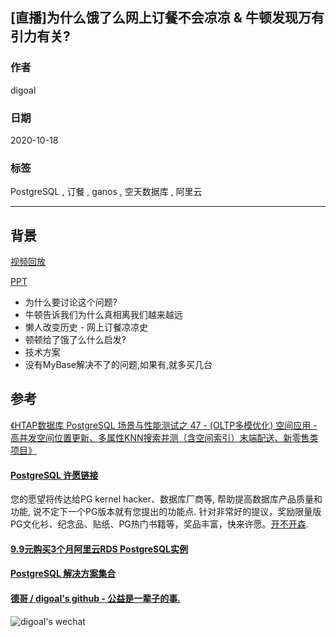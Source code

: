 ## [直播]为什么饿了么网上订餐不会凉凉 & 牛顿发现万有引力有关?                  
                    
### 作者                    
digoal                    
                    
### 日期                    
2020-10-18                    
                    
### 标签                    
PostgreSQL , 订餐 , ganos , 空天数据库 , 阿里云                 
                    
----                    
                    
## 背景                    
[视频回放](https://yq.aliyun.com/live/xxx)                
                
[PPT](20201018_01_doc_001.pdf)                
                
- 为什么要讨论这个问题?    
- 牛顿告诉我们为什么真相离我们越来越远    
- 懒人改变历史 - 网上订餐凉凉史    
- 顿顿给了饿了么什么启发?    
- 技术方案    
- 没有MyBase解决不了的问题,如果有,就多买几台            
              
## 参考            
[《HTAP数据库 PostgreSQL 场景与性能测试之 47 - (OLTP多模优化) 空间应用 - 高并发空间位置更新、多属性KNN搜索并测（含空间索引）末端配送、新零售类项目》](../201711/20171107_48.md)      
      
  
#### [PostgreSQL 许愿链接](https://github.com/digoal/blog/issues/76 "269ac3d1c492e938c0191101c7238216")
您的愿望将传达给PG kernel hacker、数据库厂商等, 帮助提高数据库产品质量和功能, 说不定下一个PG版本就有您提出的功能点. 针对非常好的提议，奖励限量版PG文化衫、纪念品、贴纸、PG热门书籍等，奖品丰富，快来许愿。[开不开森](https://github.com/digoal/blog/issues/76 "269ac3d1c492e938c0191101c7238216").  
  
  
#### [9.9元购买3个月阿里云RDS PostgreSQL实例](https://www.aliyun.com/database/postgresqlactivity "57258f76c37864c6e6d23383d05714ea")
  
  
#### [PostgreSQL 解决方案集合](https://yq.aliyun.com/topic/118 "40cff096e9ed7122c512b35d8561d9c8")
  
  
#### [德哥 / digoal's github - 公益是一辈子的事.](https://github.com/digoal/blog/blob/master/README.md "22709685feb7cab07d30f30387f0a9ae")
  
  
![digoal's wechat](../pic/digoal_weixin.jpg "f7ad92eeba24523fd47a6e1a0e691b59")
  
